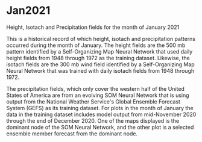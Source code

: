 # Jan2021
Height, Isotach and Precipitation fields for the month of January 2021

This is a historical record of which height, isotach and precipitation patterns occurred during the month of January.  The height fields are the 500 mb pattern identified by a Self-Organizing Map Neural Network that used daily height fields from 1948 through 1972 as the training dataset.  Likewise, the isotach fields are the 300 mb wind field identified by a Self-Organizing Map Neural Network that was trained with daily isotach fields from 1948 through 1972.

The precipitation fields, which only cover the western half of the United States of America are from an evolving SOM Neural Network that is using output from the National Weather Service's Global Ensemble Forecast System (GEFS) as its training dataset. For plots in the month of January the data in the training dataset includes model output from mid-November 2020 through the end of December 2020.  One of the maps displayed is the dominant node of the SOM Neural Network, and the other plot is a selected ensemble member forecast from the dominant node.  
